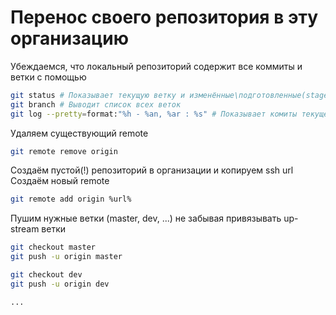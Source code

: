 # Перенос своего репозитория в эту организацию

Убеждаемся, что локальный репозиторий содержит все коммиты и ветки с помощью
```Bash
git status # Показывает текущую ветку и изменённые\подготовленные(staged) файлы
git branch # Выводит список всех веток
git log --pretty=format:"%h - %an, %ar : %s" # Показывает комиты текущей ветки
```
Удаляем существующий remote
```Bash
git remote remove origin
```
Создаём пустой(!) репозиторий в организации и копируем ssh url
Создаём новый remote
```Bash
git remote add origin %url%
```
Пушим нужные ветки (master, dev, ...) не забывая привязывать up-stream ветки
```Bash
git checkout master
git push -u origin master

git checkout dev
git push -u origin dev

...
```
